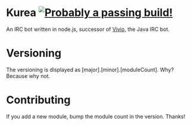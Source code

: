 Kurea [![Probably a passing build!](https://api.travis-ci.org/kellyirc/kurea.png?branch=master)](https://travis-ci.org/kellyirc/kurea/)
=====

An IRC bot written in node.js, successor of [Vivio](https://github.com/seiyria/vivio), the Java IRC bot.

Versioning
==========

The versioning is displayed as [major].[minor].[moduleCount]. Why? Because why not.

Contributing
============

If you add a new module, bump the module count in the version. Thanks!
